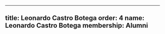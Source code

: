 ---
  title: Leonardo Castro Botega
  order: 4
  name: Leonardo Castro Botega
  membership: Alumni
  ---
  